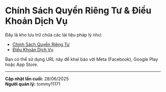 # Chính Sách Quyền Riêng Tư & Điều Khoản Dịch Vụ

Đây là kho lưu trữ chứa các tài liệu pháp lý như:

- [Chính Sách Quyền Riêng Tư](https://tommy11171.github.io/privacy-policy/privacy-policy.html)
- [Điều Khoản Dịch Vụ](https://tommy11171.github.io/privacy-policy/terms-of-service.html)

Bạn có thể sử dụng URL này để khai báo với Meta (Facebook), Google Play hoặc App Store.

---

**Cập nhật lần cuối:** 28/06/2025  
**Người quản lý:** tommy11171
